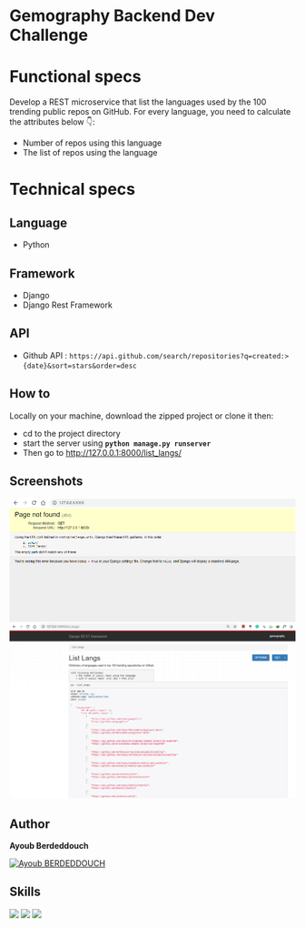 # Gemography Backend Dev Challenge


# Functional specs

Develop a REST microservice that list the languages used by the 100 trending public repos on GitHub.
For every language, you need to calculate the attributes below 👇:
  * Number of repos using this language
  * The list of repos using the language


# Technical specs

## Language

  * Python

## Framework 

  * Django 
  * Django Rest Framework

## API 
 
 * Github API : `https://api.github.com/search/repositories?q=created:>{date}&sort=stars&order=desc`

## How to 

Locally on your machine, download the zipped project or clone it then:

  + cd to the project directory
  + start the server using __`python manage.py runserver`__
  + Then go to http://127.0.0.1:8000/list_langs/



## Screenshots

![](langs_1.PNG)
![](langs_2.PNG)


## Author

**Ayoub Berdeddouch**

[![Ayoub BERDEDDOUCH](https://img.shields.io/badge/LinkedIn-0077B5?style=for-the-badge&logo=linkedin&logoColor=white)](https://www.linkedin.com/in/ayoub-berdeddouch/)


## Skills

[![](https://img.shields.io/badge/Python-3776AB?style=for-the-badge&logo=python&logoColor=white)]()
[![](https://img.shields.io/badge/Django-092E20?style=for-the-badge&logo=django&logoColor=white)]()
[![](https://img.shields.io/badge/SQLite-07405E?style=for-the-badge&logo=sqlite&logoColor=white)]()

